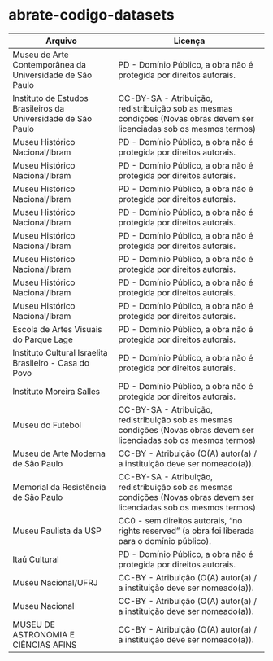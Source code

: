 # abrate-codigo-datasets
 
|Arquivo                                                      |Licença                                                                                                               |
|-------------------------------------------------------------|----------------------------------------------------------------------------------------------------------------------|
|Museu de Arte Contemporânea da Universidade de São Paulo     |PD - Domínio Público, a obra não é protegida por direitos autorais.                                                   |
|Instituto de Estudos Brasileiros da Universidade de São Paulo|CC-BY-SA - Atribuição, redistribuição sob as mesmas condições (Novas obras devem ser licenciadas sob os mesmos termos)|
|Museu Histórico Nacional/Ibram                               |PD - Domínio Público, a obra não é protegida por direitos autorais.                                                   |
|Museu Histórico Nacional/Ibram                               |PD - Domínio Público, a obra não é protegida por direitos autorais.                                                   |
|Museu Histórico Nacional/Ibram                               |PD - Domínio Público, a obra não é protegida por direitos autorais.                                                   |
|Museu Histórico Nacional/Ibram                               |PD - Domínio Público, a obra não é protegida por direitos autorais.                                                   |
|Museu Histórico Nacional/Ibram                               |PD - Domínio Público, a obra não é protegida por direitos autorais.                                                   |
|Museu Histórico Nacional/Ibram                               |PD - Domínio Público, a obra não é protegida por direitos autorais.                                                   |
|Museu Histórico Nacional/Ibram                               |PD - Domínio Público, a obra não é protegida por direitos autorais.                                                   |
|Museu Histórico Nacional/Ibram                               |PD - Domínio Público, a obra não é protegida por direitos autorais.                                                   |
|Escola de Artes Visuais do Parque Lage                       |PD - Domínio Público, a obra não é protegida por direitos autorais.                                                   |
|Instituto Cultural Israelita Brasileiro - Casa do Povo       |PD - Domínio Público, a obra não é protegida por direitos autorais.                                                   |
|Instituto Moreira Salles                                     |PD - Domínio Público, a obra não é protegida por direitos autorais.                                                   |
|Museu do Futebol                                             |CC-BY-SA - Atribuição, redistribuição sob as mesmas condições (Novas obras devem ser licenciadas sob os mesmos termos)|
|Museu de Arte Moderna de São Paulo                           |CC-BY - Atribuição (O(A) autor(a) / a instituição deve ser nomeado(a)).                                               |
|Memorial da Resistência de São Paulo                         |CC-BY-SA - Atribuição, redistribuição sob as mesmas condições (Novas obras devem ser licenciadas sob os mesmos termos)|
|Museu Paulista da USP                                        |CC0 - sem direitos autorais, “no rights reserved” (a obra foi liberada para o domínio público).                       |
|Itaú Cultural                                                |PD - Domínio Público, a obra não é protegida por direitos autorais.                                                   |
|Museu Nacional/UFRJ                                          |CC-BY - Atribuição (O(A) autor(a) / a instituição deve ser nomeado(a)).                                               |
|Museu Nacional                                               |CC-BY - Atribuição (O(A) autor(a) / a instituição deve ser nomeado(a)).                                               |
|MUSEU DE ASTRONOMIA E CIÊNCIAS AFINS                         |CC-BY - Atribuição (O(A) autor(a) / a instituição deve ser nomeado(a)).                                               |
